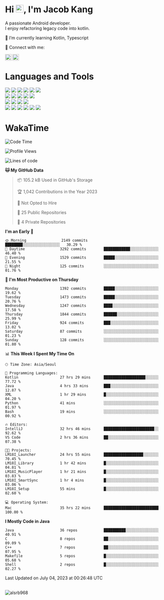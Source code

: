 # Hi <img src="https://media.giphy.com/media/hvRJCLFzcasrR4ia7z/giphy.gif" width="25px">, I'm Jacob Kang
A passionate Android developer.
</br>
I enjoy refactoring legacy code into kotlin.

🌱 I’m currently learning Kotlin, Typescript

🤝 Connect with me:

<a href="https://www.linkedin.com/in/minkyu-kang-b7477b1b2/"><img align="left" src="https://raw.githubusercontent.com/yushi1007/yushi1007/main/images/linkedin.svg" alt="Minkyu Kang | LinkedIn" width="21px"/></a>
<a href="https://www.instagram.com/_jacob_kang/"><img align="left" src="https://raw.githubusercontent.com/yushi1007/yushi1007/main/images/instagram.svg" alt="Jacob Kang | Instagram" width="21px"/></a>

</br>

# Languages and Tools

<div align="left">
<img src="https://img.shields.io/badge/java-007396?logo=java&logoColor=white"/>
<img src="https://img.shields.io/badge/kotlin-7F52FF?logo=kotlin&logoColor=white"/>
<img src="https://img.shields.io/badge/python-3776AB?logo=python&logoColor=white"/>
<img src="https://img.shields.io/badge/bash shell-4EAA25?logo=gnubash&logoColor=white"/>
<img src="https://img.shields.io/badge/c-A8B9CC?logo=c&logoColor=white"/>
<img src="https://img.shields.io/badge/c++-00599C?logo=c%2b%2b&logoColor=white"/>
</div>
<div align="left">
<img src="https://img.shields.io/badge/git-F05032?logo=git&logoColor=white"/>
<img src="https://img.shields.io/badge/github-181717?logo=github&logoColor=white"/>
<img src="https://img.shields.io/badge/mysql-4479A1?logo=mysql&logoColor=white"/>
<img src="https://img.shields.io/badge/sqlite-003B57?logo=sqlite&logoColor=white"/>
<img src="https://img.shields.io/badge/amazon AWS-232F3E?logo=amazonaws&logoColor=white"/>
</div>
<div align="left">
<img src="https://img.shields.io/badge/android-3DDC84?logo=android&logoColor=white"/>
<img src="https://img.shields.io/badge/linux-FCC624?logo=linux&logoColor=white"/>
<img src="https://img.shields.io/badge/flask-000000?logo=flask&logoColor=white"/>
<img src="https://img.shields.io/badge/arduino-00979D?logo=arduino&logoColor=white"/>
</div>
<div align="left">
<img src="https://img.shields.io/badge/slack-4A154B?logo=slack&logoColor=white"/>
<img src="https://img.shields.io/badge/notion-000000?logo=notion&logoColor=white"/>
<img src="https://img.shields.io/badge/jira-0052CC?logo=jira&logoColor=white"/>
<img src="https://img.shields.io/badge/postman-FF6C37?logo=postman&logoColor=white"/>
<img src="https://img.shields.io/badge/intellij-000000?logo=intellijidea&logoColor=white"/>
<img src="https://img.shields.io/badge/pycharm-000000?logo=pycharm&logoColor=white"/>
</div>

# WakaTime

<!--START_SECTION:waka-->
![Code Time](http://img.shields.io/badge/Code%20Time-2%2C685%20hrs%2014%20mins-blue)

![Profile Views](http://img.shields.io/badge/Profile%20Views-0-blue)

![Lines of code](https://img.shields.io/badge/From%20Hello%20World%20I%27ve%20Written-4.8%20million%20lines%20of%20code-blue)

**🐱 My GitHub Data** 

> 📦 105.2 kB Used in GitHub's Storage 
 > 
> 🏆 1,042 Contributions in the Year 2023
 > 
> 🚫 Not Opted to Hire
 > 
> 📜 25 Public Repositories 
 > 
> 🔑 4 Private Repositories 
 > 
**I'm an Early 🐤** 

```text
🌞 Morning                2149 commits        ████████░░░░░░░░░░░░░░░░░   30.29 % 
🌆 Daytime                3292 commits        ████████████░░░░░░░░░░░░░   46.40 % 
🌃 Evening                1529 commits        █████░░░░░░░░░░░░░░░░░░░░   21.55 % 
🌙 Night                  125 commits         ░░░░░░░░░░░░░░░░░░░░░░░░░   01.76 % 
```
📅 **I'm Most Productive on Thursday** 

```text
Monday                   1392 commits        █████░░░░░░░░░░░░░░░░░░░░   19.62 % 
Tuesday                  1473 commits        █████░░░░░░░░░░░░░░░░░░░░   20.76 % 
Wednesday                1247 commits        ████░░░░░░░░░░░░░░░░░░░░░   17.58 % 
Thursday                 1844 commits        ██████░░░░░░░░░░░░░░░░░░░   25.99 % 
Friday                   924 commits         ███░░░░░░░░░░░░░░░░░░░░░░   13.02 % 
Saturday                 87 commits          ░░░░░░░░░░░░░░░░░░░░░░░░░   01.23 % 
Sunday                   128 commits         ░░░░░░░░░░░░░░░░░░░░░░░░░   01.80 % 
```


📊 **This Week I Spent My Time On** 

```text
🕑︎ Time Zone: Asia/Seoul

💬 Programming Languages: 
Kotlin                   27 hrs 29 mins      ███████████████████░░░░░░   77.72 % 
Java                     4 hrs 33 mins       ███░░░░░░░░░░░░░░░░░░░░░░   12.87 % 
XML                      1 hr 29 mins        █░░░░░░░░░░░░░░░░░░░░░░░░   04.20 % 
Python                   41 mins             ░░░░░░░░░░░░░░░░░░░░░░░░░   01.97 % 
Bash                     19 mins             ░░░░░░░░░░░░░░░░░░░░░░░░░   00.92 % 

🔥 Editors: 
IntelliJ                 32 hrs 46 mins      ███████████████████████░░   92.62 % 
VS Code                  2 hrs 36 mins       ██░░░░░░░░░░░░░░░░░░░░░░░   07.38 % 

🐱‍💻 Projects: 
LM18I_Launcher           24 hrs 55 mins      ██████████████████░░░░░░░   70.45 % 
LM18I_Library            1 hr 42 mins        █░░░░░░░░░░░░░░░░░░░░░░░░   04.81 % 
LM18I_MusicPlayer        1 hr 21 mins        █░░░░░░░░░░░░░░░░░░░░░░░░   03.83 % 
LM18I_SmartSync          1 hr 4 mins         █░░░░░░░░░░░░░░░░░░░░░░░░   03.06 % 
LM18I_Setup              55 mins             █░░░░░░░░░░░░░░░░░░░░░░░░   02.60 % 

💻 Operating System: 
Mac                      35 hrs 22 mins      █████████████████████████   100.00 % 
```

**I Mostly Code in Java** 

```text
Java                     36 repos            ██████████░░░░░░░░░░░░░░░   40.91 % 
C                        8 repos             ██░░░░░░░░░░░░░░░░░░░░░░░   09.09 % 
C++                      7 repos             ██░░░░░░░░░░░░░░░░░░░░░░░   07.95 % 
Makefile                 5 repos             █░░░░░░░░░░░░░░░░░░░░░░░░   05.68 % 
Shell                    2 repos             █░░░░░░░░░░░░░░░░░░░░░░░░   02.27 % 
```




 Last Updated on July 04, 2023 at 00:26:48 UTC
<!--END_SECTION:waka-->

</br>

<div align="left">
<img align="left" src="https://github-readme-stats.vercel.app/api/top-langs?username=alsrb968&show_icons=true&locale=en&layout=compact&theme=dark" alt="alsrb968" />
</div>
